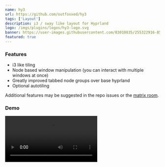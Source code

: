 ```yaml
---
name: hy3
url: https://github.com/outfoxxed/hy3
tags: ['Layout']
description: i3 / sway like layout for Hyprland
logo: /imgs/plugins/logos/hy3-logo.svg
banner: https://user-images.githubusercontent.com/83010835/255322916-85ae8196-8b12-4e15-b060-9872db10839f.mp4
featured: true
---
```


### Features

- i3 like tiling
- Node based window manipulation (you can interact with multiple windows at once)
- Greatly improved tabbed node groups over base hyprland
- Optional autotiling

Additional features may be suggested in the repo issues or the [matrix room](https://matrix.to/#/#hy3:outfoxxed.me).

### Demo

<video  controls="controls" src="https://user-images.githubusercontent.com/83010835/255322916-85ae8196-8b12-4e15-b060-9872db10839f.mp4"></video>
